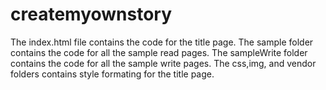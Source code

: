 # createmyownstory
The index.html file contains the code for the title page. 
The sample folder contains the code for all the sample read pages.
The sampleWrite folder contains the code for all the sample write pages.
The css,img, and vendor folders contains style formating for the title page.
